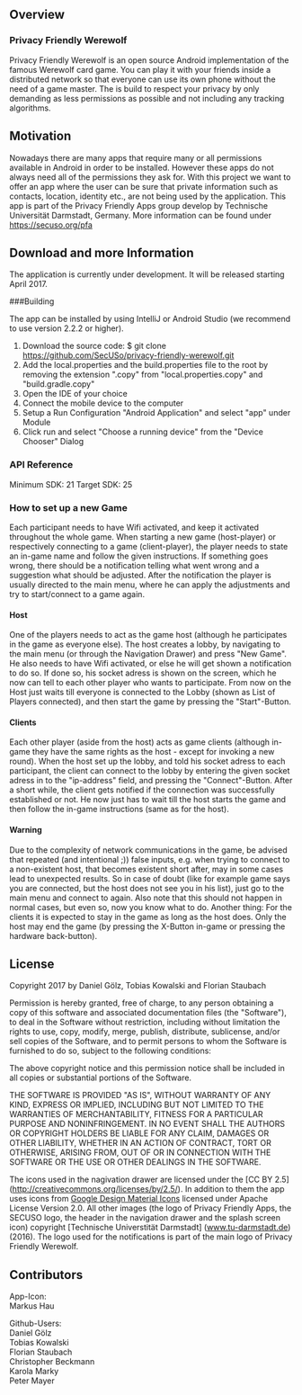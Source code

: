 ## Overview

### Privacy Friendly Werewolf

Privacy Friendly Werewolf is an open source Android implementation of the famous Werewolf card game. You can play it with your friends inside a distributed network so that everyone can use its own phone without the need of a game master. The is build to respect your privacy by only demanding as less permissions as possible and not including any tracking algorithms.


## Motivation

Nowadays there are many apps that require many or all permissions available in Android in order to be installed. However these apps do not always need all of the permissions they ask for. With this project we want to offer an app where the user can be sure that private information such as contacts, location, identity etc., are not being used by the application. This app is part of the Privacy Friendly Apps group develop by Technische Universität Darmstadt, Germany. More information can be found under https://secuso.org/pfa

## Download and more Information

The application is currently under development. It will be released starting April 2017.

###Building

The app can be installed by using IntelliJ or Android Studio (we recommend to use version 2.2.2 or higher).

1. Download the source code: $ git clone https://github.com/SecUSo/privacy-friendly-werewolf.git
2. Add the local.properties and the build.properties file to the root by removing the extension ".copy" from "local.properties.copy" and "build.gradle.copy"
3. Open the IDE of your choice
4. Connect the mobile device to the computer
5. Setup a Run Configuration "Android Application" and select "app" under Module
6. Click run and select "Choose a running device" from the "Device Chooser" Dialog

### API Reference

Minimum SDK: 21
Target SDK: 25

### How to set up a new Game

Each participant needs to have Wifi activated, and keep it activated throughout the whole game. When starting a new game (host-player) or respectively connecting to a game (client-player), the player needs to state an in-game name and follow the given instructions. If something goes wrong, there should be a notification telling what went wrong and a suggestion what should be adjusted. After the notification the player is usually directed to the main menu, where he can apply the adjustments and try to start/connect to a game again.

#### Host

One of the players needs to act as the game host (although he participates in the game as everyone else). The host creates a lobby, by navigating to the main menu (or through the Navigation Drawer) and press "New Game". He also needs to have Wifi activated, or else he will get shown a notification to do so. If done so, his socket adress is shown on the screen, which he now can tell to each other player who wants to participate. From now on the Host just waits till everyone is connected to the Lobby (shown as List of Players connected), and then start the game by pressing the "Start"-Button.

#### Clients

Each other player (aside from the host) acts as game clients (although in-game they have the same rights as the host - except for invoking a new round). When the host set up the lobby, and told his socket adress to each participant, the client can connect to the lobby by entering the given socket adress in to the "ip-address" field, and pressing the "Connect"-Button. After a short while, the client gets notified if the connection was successfully established or not. He now just has to wait till the host starts the game and then follow the in-game instructions (same as for the host).

#### Warning

Due to the complexity of network communications in the game, be advised that repeated (and intentional ;)) false inputs, e.g. when trying to connect to a non-existent host, that becomes existent short after, may in some cases lead to unexpected results. So in case of doubt (like for example game says you are connected, but the host does not see you in his list), just go to the main menu and connect to
again. Also note that this should not happen in normal cases, but even so, now you know what to do.
Another thing: For the clients it is expected to stay in the game as long as the host does. Only the host may end the game (by pressing the X-Button in-game or pressing the hardware back-button).


## License

Copyright 2017 by Daniel Gölz, Tobias Kowalski and Florian Staubach

Permission is hereby granted, free of charge, to any person obtaining a copy of this software and associated documentation files (the "Software"), to deal in the Software without restriction, including without limitation the rights to use, copy, modify, merge, publish, distribute, sublicense, and/or sell copies of the Software, and to permit persons to whom the Software is furnished to do so, subject to the following conditions:

The above copyright notice and this permission notice shall be included in all copies or substantial portions of the Software.

THE SOFTWARE IS PROVIDED "AS IS", WITHOUT WARRANTY OF ANY KIND, EXPRESS OR IMPLIED, INCLUDING BUT NOT LIMITED TO THE WARRANTIES OF MERCHANTABILITY, FITNESS FOR A PARTICULAR PURPOSE AND NONINFRINGEMENT. IN NO EVENT SHALL THE AUTHORS OR COPYRIGHT HOLDERS BE LIABLE FOR ANY CLAIM, DAMAGES OR OTHER LIABILITY, WHETHER IN AN ACTION OF CONTRACT, TORT OR OTHERWISE, ARISING FROM, OUT OF OR IN CONNECTION WITH THE SOFTWARE OR THE USE OR OTHER DEALINGS IN THE SOFTWARE.

The icons used in the nagivation drawer are licensed under the [CC BY 2.5] (http://creativecommons.org/licenses/by/2.5/). In addition to them the app uses icons from [Google Design Material Icons](https://design.google.com/icons/index.html) licensed under Apache License Version 2.0. All other images (the logo of Privacy Friendly Apps, the SECUSO logo, the header in the navigation drawer and the splash screen icon) copyright [Technische Universtität Darmstadt] (www.tu-darmstadt.de) (2016). The logo used for the notifications is part of the main logo of Privacy Friendly Werewolf.

## Contributors

App-Icon: <br/>
Markus Hau<br/>

Github-Users: <br/>
Daniel Gölz<br/>
Tobias Kowalski<br/>
Florian Staubach<br/>
Christopher Beckmann<br/>
Karola Marky<br/>
Peter Mayer
